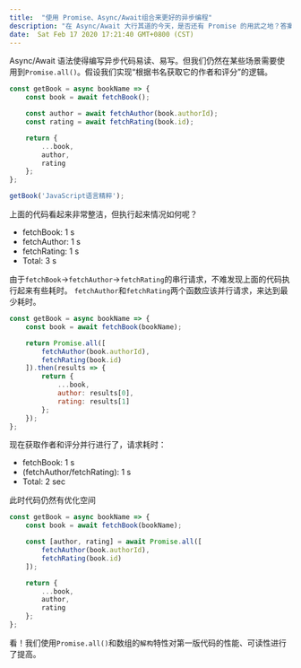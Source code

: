 ```yaml
---
title:  "使用 Promise、Async/Await组合来更好的异步编程"
description: "在 Async/Await 大行其道的今天，是否还有 Promise 的用武之地？答案是肯定的"
date:  Sat Feb 17 2020 17:21:40 GMT+0800 (CST)
---
```


Async/Await 语法使得编写异步代码易读、易写。但我们仍然在某些场景需要使用到`Promise.all()`。假设我们实现“根据书名获取它的作者和评分”的逻辑。
```js
const getBook = async bookName => {
    const book = await fetchBook();

    const author = await fetchAuthor(book.authorId);
    const rating = await fetchRating(book.id);

    return {
        ...book,
        author,
        rating
    };
};

getBook('JavaScript语言精粹');
```

上面的代码看起来非常整洁，但执行起来情况如何呢？

*   fetchBook: 1 s
*   fetchAuthor: 1 s
*   fetchRating: 1 s
*   Total: 3 s

由于`fetchBook`->`fetchAuthor`->`fetchRating`的串行请求，不难发现上面的代码执行起来有些耗时。
`fetchAuthor`和`fetchRating`两个函数应该并行请求，来达到最少耗时。

```js
const getBook = async bookName => {
    const book = await fetchBook(bookName);

    return Promise.all([
        fetchAuthor(book.authorId),
        fetchRating(book.id)
    ]).then(results => {
        return {
            ...book,
            author: results[0],
            rating: results[1]
        };
    });
};
```

现在获取作者和评分并行进行了，请求耗时：

*   fetchBook: 1 s
*   (fetchAuthor/fetchRating): 1 s
*   Total: 2 sec

此时代码仍然有优化空间

```js
const getBook = async bookName => {
    const book = await fetchBook(bookName);

    const [author, rating] = await Promise.all([
        fetchAuthor(book.authorId),
        fetchRating(book.id)
    ]);

    return {
        ...book,
        author,
        rating
    };
};
```

看！我们使用`Promise.all()`和数组的`解构`特性对第一版代码的性能、可读性进行了提高。
